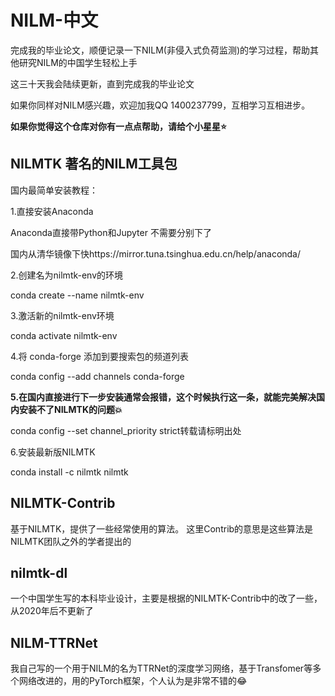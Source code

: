# NILM-中文
完成我的毕业论文，顺便记录一下NILM(非侵入式负荷监测)的学习过程，帮助其他研究NILM的中国学生轻松上手

这三十天我会陆续更新，直到完成我的毕业论文

如果你同样对NILM感兴趣，欢迎加我QQ 1400237799，互相学习互相进步。

**如果你觉得这个仓库对你有一点点帮助，请给个小星星:star:**
## NILMTK 著名的NILM工具包
国内最简单安装教程：

1.直接安装Anaconda

Anaconda直接带Python和Jupyter 不需要分别下了

国内从清华镜像下快https://mirror.tuna.tsinghua.edu.cn/help/anaconda/

2.创建名为nilmtk-env的环境

conda create --name nilmtk-env 

3.激活新的nilmtk-env环境

conda activate nilmtk-env
 
4.将 conda-forge 添加到要搜索包的频道列表

conda config --add channels conda-forge

**5.在国内直接进行下一步安装通常会报错，这个时候执行这一条，就能完美解决国内安装不了NILMTK的问题:boom:**

conda config --set channel_priority strict转载请标明出处

6.安装最新版NILMTK

conda install -c nilmtk nilmtk


## NILMTK-Contrib
基于NILMTK，提供了一些经常使用的算法。
这里Contrib的意思是这些算法是NILMTK团队之外的学者提出的

## nilmtk-dl
一个中国学生写的本科毕业设计，主要是根据的NILMTK-Contrib中的改了一些，从2020年后不更新了

## NILM-TTRNet
我自己写的一个用于NILM的名为TTRNet的深度学习网络，基于Transfomer等多个网络改进的，用的PyTorch框架，个人认为是非常不错的:joy:

